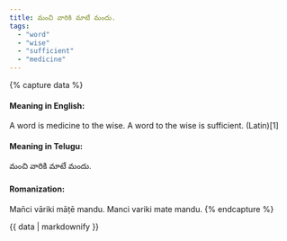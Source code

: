```yaml
---
title: మంచి వారికి మాటే మందు.
tags:
  - "word"
  - "wise"
  - "sufficient"
  - "medicine"
---
```


{% capture data %}
#### Meaning in English:
A word is medicine to the wise.
A word to the wise is sufficient. (Latin)[1]

#### Meaning in Telugu:
మంచి వారికి మాటే మందు.

#### Romanization:
Man̄ci vāriki māṭē mandu.
Manci variki mate mandu.
{% endcapture %}

{{ data | markdownify }}

